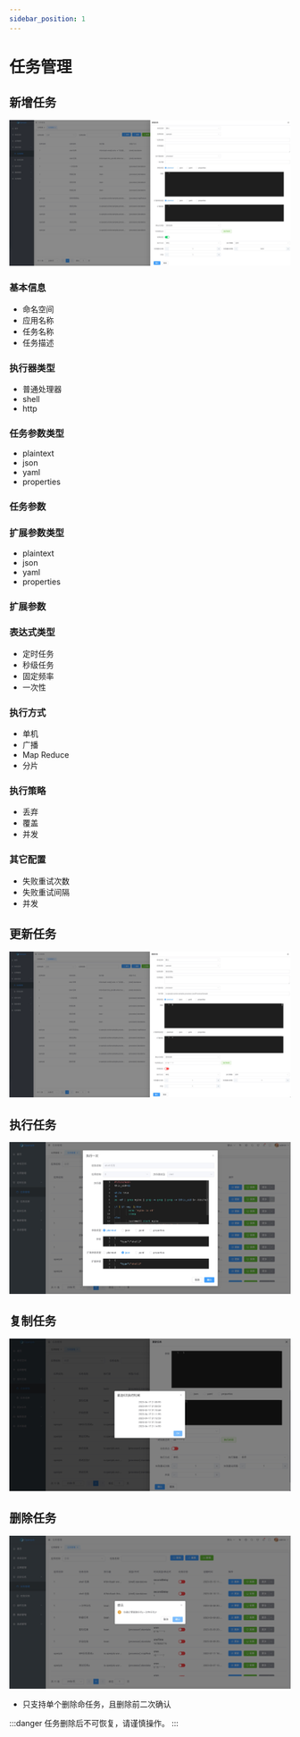 ```yaml
---
sidebar_position: 1
---
```


# 任务管理

## 新增任务

![Add](assets/cron/add.png)

### 基本信息
 - 命名空间
 - 应用名称
 - 任务名称
 - 任务描述

### 执行器类型
  - 普通处理器
  - shell
  - http

### 任务参数类型
  - plaintext
  - json
  - yaml
  - properties

### 任务参数

### 扩展参数类型
  - plaintext
  - json
  - yaml
  - properties

### 扩展参数


### 表达式类型
  - 定时任务
  - 秒级任务
  - 固定频率
  - 一次性

### 执行方式
  - 单机
  - 广播
  - Map Reduce
  - 分片

### 执行策略
  - 丢弃
  - 覆盖
  - 并发

### 其它配置

- 失败重试次数
- 失败重试间隔
- 并发

## 更新任务

![Update](assets/cron/update.png)


## 执行任务

![Update](assets/cron/execute-once.png)

## 复制任务

![Update](assets/cron/next-time.png)

## 删除任务

![Delete](assets/cron/delete.png)

- 只支持单个删除命任务，且删除前二次确认

:::danger
任务删除后不可恢复，请谨慎操作。
:::